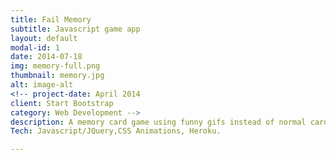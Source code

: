 ```yaml
---
title: Fail Memory
subtitle: Javascript game app
layout: default
modal-id: 1
date: 2014-07-18
img: memory-full.png
thumbnail: memory.jpg
alt: image-alt
<!-- project-date: April 2014
client: Start Bootstrap
category: Web Development -->
description: A memory card game using funny gifs instead of normal cards.
Tech: Javascript/JQuery,CSS Animations, Heroku.

---
```


